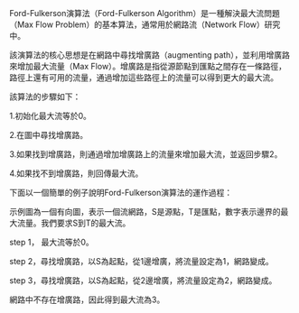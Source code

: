 

Ford-Fulkerson演算法（Ford-Fulkerson Algorithm）是一種解決最大流問題（Max Flow Problem）的基本算法，通常用於網路流（Network Flow）研究中。

該演算法的核心思想是在網路中尋找增廣路（augmenting path），並利用增廣路來增加最大流量（Max Flow）。增廣路是指從源節點到匯點之間存在一條路徑，路徑上還有可用的流量，通過增加這些路徑上的流量可以得到更大的最大流。

該算法的步驟如下：

1.初始化最大流等於0。

2.在圖中尋找增廣路。

3.如果找到增廣路，則通過增加增廣路上的流量來增加最大流，並返回步驟2。

4.如果找不到增廣路，則回傳最大流。

下面以一個簡單的例子說明Ford-Fulkerson演算法的運作過程：

示例圖為一個有向圖，表示一個流網路，S是源點，T是匯點，數字表示邊界的最大流量。我們要求S到T的最大流。

step 1， 最大流等於0。

step 2，尋找增廣路，以S為起點，從1邊增廣，將流量設定為1，網路變成。

step 3，尋找增廣路，以S為起點，從2邊增廣，將流量設定為2，網路變成。

網路中不存在增廣路，因此得到最大流為3。
